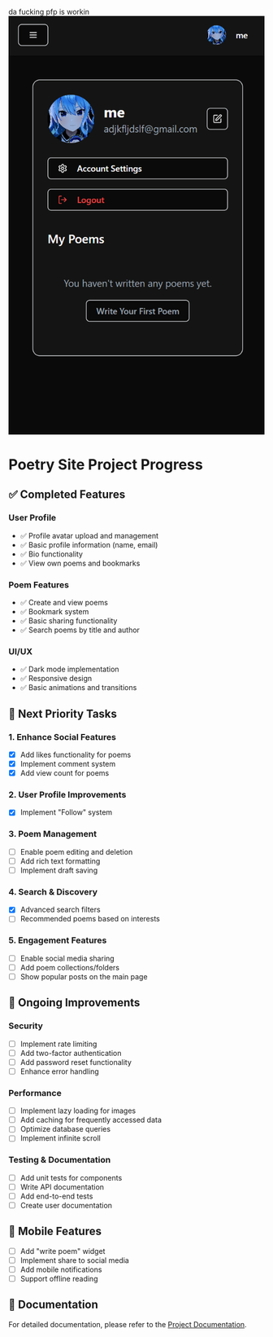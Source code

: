 da fucking pfp is workin
![alt text](image.png)

# Poetry Site Project Progress

## ✅ Completed Features

### User Profile
- ✅ Profile avatar upload and management
- ✅ Basic profile information (name, email)
- ✅ Bio functionality
- ✅ View own poems and bookmarks

### Poem Features
- ✅ Create and view poems
- ✅ Bookmark system
- ✅ Basic sharing functionality
- ✅ Search poems by title and author

### UI/UX
- ✅ Dark mode implementation
- ✅ Responsive design
- ✅ Basic animations and transitions

## 🚀 Next Priority Tasks

### 1. Enhance Social Features
- [x] Add likes functionality for poems
- [x] Implement comment system
- [x] Add view count for poems

### 2. User Profile Improvements
- [x] Implement "Follow" system

### 3. Poem Management
- [ ] Enable poem editing and deletion
- [ ] Add rich text formatting
- [ ] Implement draft saving

### 4. Search & Discovery
- [x] Advanced search filters
- [ ] Recommended poems based on interests

### 5. Engagement Features
- [ ] Enable social media sharing
- [ ] Add poem collections/folders
- [ ] Show popular posts on the main page

## 🔄 Ongoing Improvements

### Security
- [ ] Implement rate limiting
- [ ] Add two-factor authentication
- [ ] Add password reset functionality
- [ ] Enhance error handling

### Performance
- [ ] Implement lazy loading for images
- [ ] Add caching for frequently accessed data
- [ ] Optimize database queries
- [ ] Implement infinite scroll

### Testing & Documentation
- [ ] Add unit tests for components
- [ ] Write API documentation
- [ ] Add end-to-end tests
- [ ] Create user documentation

## 📱 Mobile Features
- [ ] Add "write poem" widget
- [ ] Implement share to social media
- [ ] Add mobile notifications
- [ ] Support offline reading

## 📄 Documentation
For detailed documentation, please refer to the [Project Documentation](log/main.md).
